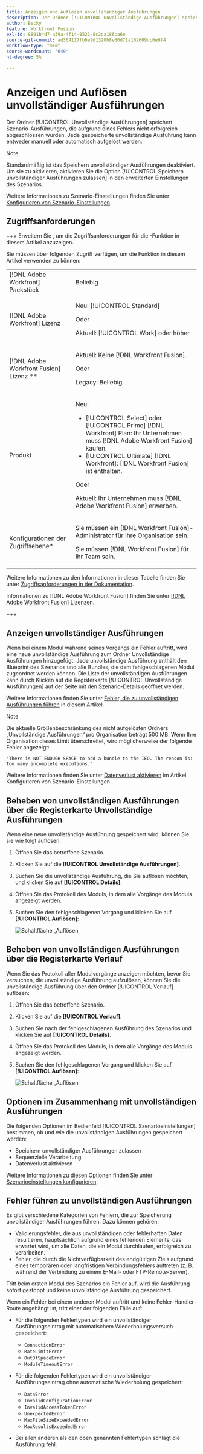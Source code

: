 ```yaml
---
title: Anzeigen und Auflösen unvollständiger Ausführungen
description: Der Ordner [!UICONTROL Unvollständige Ausführungen] speichert Szenario-Ausführungen, die aufgrund eines Fehlers nicht erfolgreich abgeschlossen wurden. Jede gespeicherte unvollständige Ausführung kann entweder manuell oder automatisch aufgelöst werden.
author: Becky
feature: Workfront Fusion
exl-id: 8891b4d7-a39a-4f14-8521-8c2ca186ca6e
source-git-commit: ad304117fb6e9d1320b8e50d71a162609dc6e6f4
workflow-type: tm+mt
source-wordcount: '649'
ht-degree: 5%

---
```


# Anzeigen und Auflösen unvollständiger Ausführungen

Der Ordner [!UICONTROL Unvollständige Ausführungen] speichert Szenario-Ausführungen, die aufgrund eines Fehlers nicht erfolgreich abgeschlossen wurden. Jede gespeicherte unvollständige Ausführung kann entweder manuell oder automatisch aufgelöst werden.

>[!NOTE]
>
>Standardmäßig ist das Speichern unvollständiger Ausführungen deaktiviert. Um sie zu aktivieren, aktivieren Sie die Option [!UICONTROL Speichern unvollständiger Ausführungen zulassen] in den erweiterten Einstellungen des Szenarios.
>
>Weitere Informationen zu Szenario-Einstellungen finden Sie unter [Konfigurieren von Szenario-Einstellungen](/help/workfront-fusion/create-scenarios/config-scenarios-settings/configure-scenario-settings.md).

## Zugriffsanforderungen

+++ Erweitern Sie , um die Zugriffsanforderungen für die -Funktion in diesem Artikel anzuzeigen.

Sie müssen über folgenden Zugriff verfügen, um die Funktion in diesem Artikel verwenden zu können:

<table style="table-layout:auto">
 <col> 
 <col> 
 <tbody> 
  <tr> 
   <td role="rowheader">[!DNL Adobe Workfront] Packstück</td> 
   <td> <p>Beliebig</p> </td> 
  </tr> 
  <tr data-mc-conditions=""> 
   <td role="rowheader">[!DNL Adobe Workfront] Lizenz</td> 
   <td> <p>Neu: [!UICONTROL Standard]</p><p>Oder</p><p>Aktuell: [!UICONTROL Work] oder höher</p> </td> 
  </tr> 
  <tr> 
   <td role="rowheader">[!DNL Adobe Workfront Fusion] Lizenz **</td> 
   <td>
   <p>Aktuell: Keine [!DNL Workfront Fusion].</p>
   <p>Oder</p>
   <p>Legacy: Beliebig </p>
   </td> 
  </tr> 
  <tr> 
   <td role="rowheader">Produkt</td> 
   <td>
   <p>Neu:</p> <ul><li>[!UICONTROL Select] oder [!UICONTROL Prime] [!DNL Workfront] Plan: Ihr Unternehmen muss [!DNL Adobe Workfront Fusion] kaufen.</li><li>[!UICONTROL Ultimate] [!DNL Workfront]: [!DNL Workfront Fusion] ist enthalten.</li></ul>
   <p>Oder</p>
   <p>Aktuell: Ihr Unternehmen muss [!DNL Adobe Workfront Fusion] erwerben.</p>
   </td> 
  </tr>
  <tr data-mc-conditions=""> 
   <td role="rowheader">Konfigurationen der Zugriffsebene*</td> 
   <td> 
     <p>Sie müssen ein [!DNL Workfront Fusion]-Administrator für Ihre Organisation sein.</p>
     <p>Sie müssen [!DNL Workfront Fusion] für Ihr Team sein.</p>
   </td> 
  </tr> 
   </td> 
  </tr> 
 </tbody> 
</table>

Weitere Informationen zu den Informationen in dieser Tabelle finden Sie unter [Zugriffsanforderungen in der Dokumentation](/help/workfront-fusion/references/licenses-and-roles/access-level-requirements-in-documentation.md).

Informationen zu [!DNL Adobe Workfront Fusion] finden Sie unter [[!DNL Adobe Workfront Fusion] Lizenzen](/help/workfront-fusion/set-up-and-manage-workfront-fusion/licensing-operations-overview/license-automation-vs-integration.md).

+++

## Anzeigen unvollständiger Ausführungen

Wenn bei einem Modul während seines Vorgangs ein Fehler auftritt, wird eine neue unvollständige Ausführung zum Ordner Unvollständige Ausführungen hinzugefügt. Jede unvollständige Ausführung enthält den Blueprint des Szenarios und alle Bundles, die dem fehlgeschlagenen Modul zugeordnet werden können. Die Liste der unvollständigen Ausführungen kann durch Klicken auf die Registerkarte [!UICONTROL Unvollständige Ausführungen] auf der Seite mit den Szenario-Details geöffnet werden.

<!--

![Incomplete executions tab](assets/incomplete-executions-tab-350x102.png)

-->

Weitere Informationen finden Sie unter [Fehler, die zu unvollständigen Ausführungen führen](#errors-resulting-into-incomplete-executions) in diesem Artikel.

>[!NOTE]
>
>Die aktuelle Größenbeschränkung des nicht aufgelösten Ordners „Unvollständige Ausführungen“ pro Organisation beträgt 500 MB. Wenn Ihre Organisation dieses Limit überschreitet, wird möglicherweise der folgende Fehler angezeigt:
>
>`"There is NOT ENOUGH SPACE to add a bundle to the IEQ. The reason is: Too many incomplete executions."`
>
>Weitere Informationen finden Sie unter [Datenverlust aktivieren](/help/workfront-fusion/create-scenarios/config-scenarios-settings/configure-scenario-settings.md#enable-data-loss) im Artikel Konfigurieren von Szenario-Einstellungen.


## Beheben von unvollständigen Ausführungen über die Registerkarte Unvollständige Ausführungen

Wenn eine neue unvollständige Ausführung gespeichert wird, können Sie sie wie folgt auflösen:

1. Öffnen Sie das betroffene Szenario.
1. Klicken Sie auf die **[!UICONTROL Unvollständige Ausführungen]**.
1. Suchen Sie die unvollständige Ausführung, die Sie auflösen möchten, und klicken Sie auf **[!UICONTROL Details]**.
1. Öffnen Sie das Protokoll des Moduls, in dem alle Vorgänge des Moduls angezeigt werden.
1. Suchen Sie den fehlgeschlagenen Vorgang und klicken Sie auf **[!UICONTROL Auflösen]**:

   ![Schaltfläche „Auflösen](assets/resolve-btn-350x188.png)



## Beheben von unvollständigen Ausführungen über die Registerkarte Verlauf

Wenn Sie das Protokoll aller Modulvorgänge anzeigen möchten, bevor Sie versuchen, die unvollständige Ausführung aufzulösen, können Sie die unvollständige Ausführung über den Ordner [!UICONTROL Verlauf] auflösen:

1. Öffnen Sie das betroffene Szenario.
1. Klicken Sie auf die **[!UICONTROL Verlauf]**.
1. Suchen Sie nach der fehlgeschlagenen Ausführung des Szenarios und klicken Sie auf **[!UICONTROL Details]**.
1. Öffnen Sie das Protokoll des Moduls, in dem alle Vorgänge des Moduls angezeigt werden.
1. Suchen Sie den fehlgeschlagenen Vorgang und klicken Sie auf **[!UICONTROL Auflösen]**:

   ![Schaltfläche „Auflösen](assets/resolve-btn-350x188.png)

## Optionen im Zusammenhang mit unvollständigen Ausführungen

Die folgenden Optionen im Bedienfeld [!UICONTROL Szenarioeinstellungen] bestimmen, ob und wie die unvollständigen Ausführungen gespeichert werden:

* Speichern unvollständiger Ausführungen zulassen
* Sequenzielle Verarbeitung
* Datenverlust aktivieren

Weitere Informationen zu diesen Optionen finden Sie unter [Szenarioeinstellungen konfigurieren](/help/workfront-fusion/create-scenarios/config-scenarios-settings/configure-scenario-settings.md).

## Fehler führen zu unvollständigen Ausführungen

Es gibt verschiedene Kategorien von Fehlern, die zur Speicherung unvollständiger Ausführungen führen. Dazu können gehören:

* Validierungsfehler, die aus unvollständigen oder fehlerhaften Daten resultieren, hauptsächlich aufgrund eines fehlenden Elements, das erwartet wird, um alle Daten, die ein Modul durchlaufen, erfolgreich zu verarbeiten.
* Fehler, die durch die Nichtverfügbarkeit des endgültigen Ziels aufgrund eines temporären oder langfristigen Verbindungsfehlers auftreten (z. B. während der Verbindung zu einem E-Mail- oder FTP-Remote-Server).

Tritt beim ersten Modul des Szenarios ein Fehler auf, wird die Ausführung sofort gestoppt und keine unvollständige Ausführung gespeichert.

Wenn ein Fehler bei einem anderen Modul auftritt und keine Fehler-Handler-Route angehängt ist, tritt einer der folgenden Fälle auf:

* Für die folgenden Fehlertypen wird ein unvollständiger Ausführungseintrag mit automatischem Wiederholungsversuch gespeichert:

   * `ConnectionError`
   * `RateLimitError`
   * `OutOfSpaceError`
   * `ModuleTimeoutError`

* Für die folgenden Fehlertypen wird ein unvollständiger Ausführungseintrag ohne automatische Wiederholung gespeichert:

   * `DataError`
   * `InvalidConfigurationError`
   * `InvalidAccessTokenError`
   * `UnexpectedError`
   * `MaxFileSizeExceededError`
   * `MaxResultsExceededError`

* Bei allen anderen als den oben genannten Fehlertypen schlägt die Ausführung fehl.
